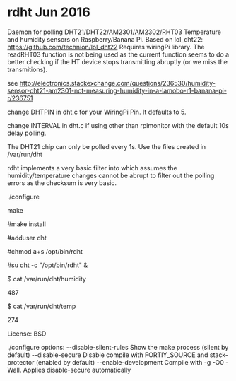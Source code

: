 # rdht   Jun 2016
Daemon for polling DHT21/DHT22/AM2301/AM2302/RHT03 Temperature and humidity sensors on Raspberry/Banana Pi.
Based on lol_dht22: https://github.com/technion/lol_dht22 
Requires wiringPi library. The readRHT03 function is not being used as the current function seems to do a better checking if the HT device stops transmitting abruptly (or we miss the transmitions).

see http://electronics.stackexchange.com/questions/236530/humidity-sensor-dht21-am2301-not-measuring-humidity-in-a-lamobo-r1-banana-pi-r/236751

change DHTPIN in dht.c for your WiringPi Pin. It defaults to 5.

change INTERVAL in dht.c if using other than rpimonitor with the default 10s delay polling.

The DHT21 chip can only be polled every 1s. Use the files created in /var/run/dht

rdht implements a very basic filter into which assumes the humidity/temperature changes cannot be abrupt to filter out the polling errors as the checksum is very basic.


./configure

make

#make install

#adduser dht

#chmod a+s /opt/bin/rdht

#su dht -c "/opt/bin/rdht" &

$ cat /var/run/dht/humidity 

487

$ cat /var/run/dht/temp

274

License: BSD

./configure options:
 --disable-silent-rules Show the make process (silent by default)
 --disable-secure Disable compile with FORTIY_SOURCE and stack-protector (enabled by default)
 --enable-development Compile with -g -O0 -Wall. Applies disable-secure automatically

